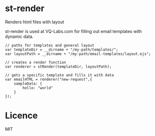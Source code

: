 # st-render
Renders html files with layout

st-render is used at VQ-Labs.com for filling out email templates with dynamic data.

```
// paths for templates and general layout
var templateDir = __dirname + "/my-path/templates/";
var layoutPath = __dirname + "/my-path/email-templates/layout.ejs";

// creates a render function
var renderer = stRender(templateDir, layoutPath);

// gets a specific template and fills it with data
var emailHTML = renderer("new-request",{
    sampleData: {
        hello: "world"
    }
});
```

# Licence
MIT